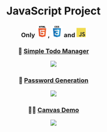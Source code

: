 <div align='center'><h1>JavaScript Project</h1>
<h3>Only <img src="https://raw.githubusercontent.com/devicons/devicon/master/icons/html5/html5-original-wordmark.svg" alt="html5" width="30" height="30"/>, <img src="https://raw.githubusercontent.com/devicons/devicon/master/icons/css3/css3-original-wordmark.svg" alt="css3" width="30" height="30"/> and <img src="https://raw.githubusercontent.com/devicons/devicon/master/icons/javascript/javascript-original.svg" alt="javascript" width="25" height="25"/></h3>
  
    
### 📃 [Simple Todo Manager](https://codepen.io/iamdennshi/pen/qBMxZer)
<img height='420px' src='https://github.com/iamdennshi/javascript-projects/assets/89966869/dfc373a1-0819-4664-92c8-9a5ef7a66cb7'>
 
### 🔑 [Password Generation](https://codepen.io/iamdennshi/pen/XWPZKmK)
 <img height='420px' src='https://github.com/iamdennshi/javascript-projects/assets/89966869/9c037c40-aff3-4c89-8196-5691325a59f9'>

### 🔴🔵 [Canvas Demo](https://codepen.io/iamdennshi/pen/qBzMBzd)
<img height='420px' src='https://github.com/user-attachments/assets/87c08268-d4f4-4571-b263-343a44007776'>
</div>
